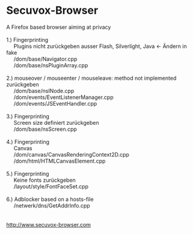# Secuvox-Browser
A Firefox based browser aiming at privacy<br>
<br>
1.) Fingerprinting<br>
&#160;&#160;&#160;&#160;&#160;Plugins nicht zurückgeben ausser Flash, Silverlight, Java <- Ändern in fake<br>
&#160;&#160;&#160;&#160;&#160;/dom/base/Navigator.cpp<br>
&#160;&#160;&#160;&#160;&#160;/dom/base/nsPluginArray.cpp<br>
<br>
2.) mouseover / mouseenter / mouseleave: method not implemented zurückgeben<br>
&#160;&#160;&#160;&#160;&#160;/dom/base/nsINode.cpp<br>
&#160;&#160;&#160;&#160;&#160;/dom/events/EventListenerManager.cpp<br>
&#160;&#160;&#160;&#160;&#160;/dom/events/JSEventHandler.cpp<br>
<br>
3.) Fingerprinting<br>
&#160;&#160;&#160;&#160;&#160;Screen size definiert zurückgeben<br>
&#160;&#160;&#160;&#160;&#160;/dom/base/nsScreen.cpp<br>
<br>
4.) Fingerprinting<br>
&#160;&#160;&#160;&#160;&#160;Canvas<br>
&#160;&#160;&#160;&#160;&#160;/dom/canvas/CanvasRenderingContext2D.cpp<br>
&#160;&#160;&#160;&#160;&#160;/dom/html/HTMLCanvasElement.cpp<br>
<br>
5.) Fingerprinting<br>
&#160;&#160;&#160;&#160;&#160;Keine fonts zurückgeben<br>
&#160;&#160;&#160;&#160;&#160;/layout/style/FontFaceSet.cpp<br>
<br>
6.) Adblocker based on a hosts-file<br>
&#160;&#160;&#160;&#160;&#160;/netwerk/dns/GetAddrInfo.cpp<br>
<br>
<br>
http://www.secuvox-browser.com<br>
